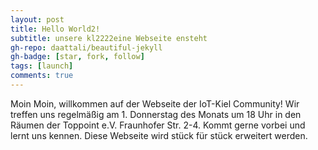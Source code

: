 ```yaml
---
layout: post
title: Hello World2!
subtitle: unsere kl2222eine Webseite ensteht
gh-repo: daattali/beautiful-jekyll
gh-badge: [star, fork, follow]
tags: [launch]
comments: true
---
```


Moin Moin, willkommen auf der Webseite der IoT-Kiel Community! Wir treffen uns regelmäßig am 1. Donnerstag des Monats um 18 Uhr in den Räumen der Toppoint e.V. Fraunhofer Str. 2-4. Kommt gerne vorbei und lernt uns kennen. Diese Webseite wird stück für stück erweitert werden.
